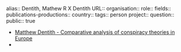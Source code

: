 alias:: Dentith, Mathew R X Dentith
URL::
organisation::
role::
fields::
publications-productions:: 
country::
tags:: person
project::
question::
public:: true

- [Matthew Dentith - Comparative analysis of conspiracy theories in Europe](https://conspiracytheories.eu/member/matthew-dentith-ph-d/)
-